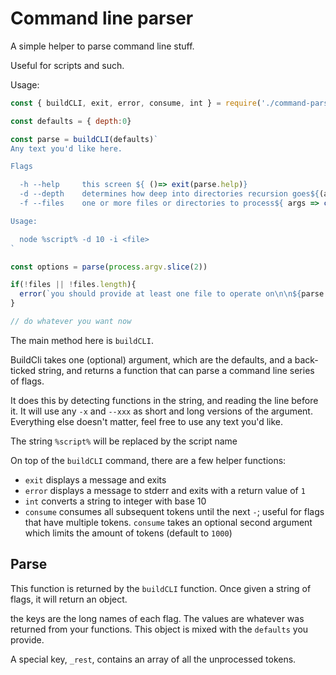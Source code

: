 # Command line parser

A simple helper to parse command line stuff.

Useful for scripts and such.

Usage:

```js
const { buildCLI, exit, error, consume, int } = require('./command-parser')

const defaults = { depth:0}

const parse = buildCLI(defaults)`
Any text you'd like here.

Flags

  -h --help     this screen ${ ()=> exit(parse.help)}
  -d --depth    determines how deep into directories recursion goes${(args) => int(args.shift())}
  -f --files    one or more files or directories to process${ args => consume(args).filter(Boolean) }

Usage:

  node %script% -d 10 -i <file>
`

const options = parse(process.argv.slice(2))

if(!files || !files.length){
  error(`you should provide at least one file to operate on\n\n${parse.help}`)
}

// do whatever you want now
```

The main method here is `buildCLI`.

BuildCli takes one (optional) argument, which are the defaults, and a back-ticked string, and returns a function that can parse a command line series of flags.

It does this by detecting functions in the string, and reading the line before it.
It will use any `-x` and `--xxx` as short and long versions of the argument. Everything else doesn't matter, feel free to use any text you'd like.

The string `%script%` will be replaced by the script name

On top of the `buildCLI` command, there are a few helper functions:

- `exit` displays a message and exits
- `error` displays a message to stderr and exits with a return value of `1`
- `int` converts a string to integer with base 10
- `consume` consumes all subsequent tokens until the next `-`; useful for flags that have multiple tokens. `consume` takes an optional second argument which limits the amount of tokens (default to `1000`)

## Parse

This function is returned by the `buildCLI` function. Once given a string of flags, it will return an object.

the keys are the long names of each flag. The values are whatever was returned from your functions.
This object is mixed with the `defaults` you provide.

A special key, `_rest`, contains an array of all the unprocessed tokens.